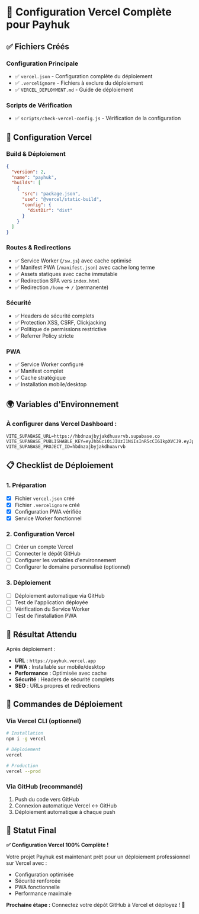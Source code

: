 # 🚀 Configuration Vercel Complète pour Payhuk

## ✅ Fichiers Créés

### **Configuration Principale**
- ✅ `vercel.json` - Configuration complète du déploiement
- ✅ `.vercelignore` - Fichiers à exclure du déploiement
- ✅ `VERCEL_DEPLOYMENT.md` - Guide de déploiement

### **Scripts de Vérification**
- ✅ `scripts/check-vercel-config.js` - Vérification de la configuration

## 🔧 Configuration Vercel

### **Build & Déploiement**
```json
{
  "version": 2,
  "name": "payhuk",
  "builds": [
    {
      "src": "package.json",
      "use": "@vercel/static-build",
      "config": {
        "distDir": "dist"
      }
    }
  ]
}
```

### **Routes & Redirections**
- ✅ Service Worker (`/sw.js`) avec cache optimisé
- ✅ Manifest PWA (`/manifest.json`) avec cache long terme
- ✅ Assets statiques avec cache immutable
- ✅ Redirection SPA vers `index.html`
- ✅ Redirection `/home` → `/` (permanente)

### **Sécurité**
- ✅ Headers de sécurité complets
- ✅ Protection XSS, CSRF, Clickjacking
- ✅ Politique de permissions restrictive
- ✅ Referrer Policy stricte

### **PWA**
- ✅ Service Worker configuré
- ✅ Manifest complet
- ✅ Cache stratégique
- ✅ Installation mobile/desktop

## 🌍 Variables d'Environnement

### **À configurer dans Vercel Dashboard :**
```
VITE_SUPABASE_URL=https://hbdnzajbyjakdhuavrvb.supabase.co
VITE_SUPABASE_PUBLISHABLE_KEY=eyJhbGciOiJIUzI1NiIsInR5cCI6IkpXVCJ9.eyJpc3MiOiJzdXBhYmFzZSIsInJlZiI6ImhiZG56YWpieWpha2RodWF2cnZiIiwicm9sZSI6ImFub24iLCJpYXQiOjE3NTc1OTgyMzEsImV4cCI6MjA3MzE3NDIzMX0.myur8r50wIORQwfcCP4D1ZxlhKFxICdVqjUM80CgtnM
VITE_SUPABASE_PROJECT_ID=hbdnzajbyjakdhuavrvb
```

## 📋 Checklist de Déploiement

### **1. Préparation**
- [x] Fichier `vercel.json` créé
- [x] Fichier `.vercelignore` créé
- [x] Configuration PWA vérifiée
- [x] Service Worker fonctionnel

### **2. Configuration Vercel**
- [ ] Créer un compte Vercel
- [ ] Connecter le dépôt GitHub
- [ ] Configurer les variables d'environnement
- [ ] Configurer le domaine personnalisé (optionnel)

### **3. Déploiement**
- [ ] Déploiement automatique via GitHub
- [ ] Test de l'application déployée
- [ ] Vérification du Service Worker
- [ ] Test de l'installation PWA

## 🎯 Résultat Attendu

Après déploiement :
- **URL** : `https://payhuk.vercel.app`
- **PWA** : Installable sur mobile/desktop
- **Performance** : Optimisée avec cache
- **Sécurité** : Headers de sécurité complets
- **SEO** : URLs propres et redirections

## 🚀 Commandes de Déploiement

### **Via Vercel CLI (optionnel)**
```bash
# Installation
npm i -g vercel

# Déploiement
vercel

# Production
vercel --prod
```

### **Via GitHub (recommandé)**
1. Push du code vers GitHub
2. Connexion automatique Vercel ↔ GitHub
3. Déploiement automatique à chaque push

## 🎉 Statut Final

**✅ Configuration Vercel 100% Complète !**

Votre projet Payhuk est maintenant prêt pour un déploiement professionnel sur Vercel avec :
- Configuration optimisée
- Sécurité renforcée
- PWA fonctionnelle
- Performance maximale

**Prochaine étape :** Connectez votre dépôt GitHub à Vercel et déployez ! 🚀
